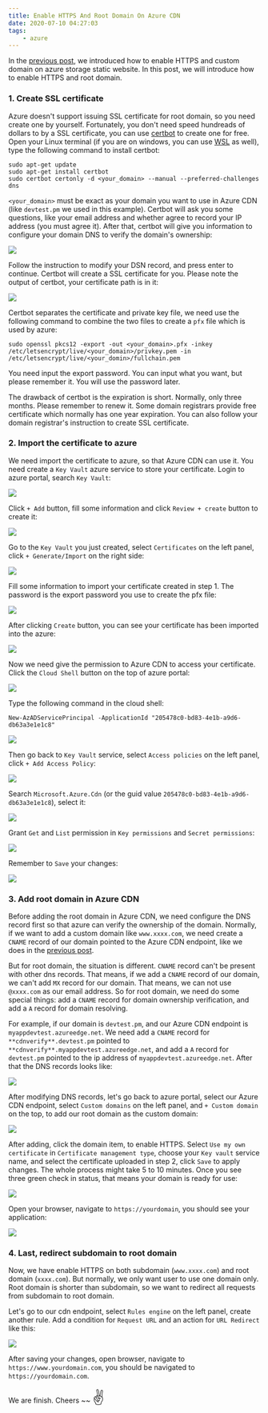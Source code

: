 ```yaml
---
title: Enable HTTPS And Root Domain On Azure CDN
date: 2020-07-10 04:27:03
tags:
    - azure
---
```


In the [previous post](/2020/07/09/enable-https-and-custom-domain-on-azure-storage-stateic-website/), we introduced how to enable
HTTPS and custom domain on azure storage static website. In this post, we will introduce how to enable HTTPS and root domain.

### 1. Create SSL certificate

Azure doesn't support issuing SSL certificate for root domain, so you need create one by yourself. Fortunately, you don't need speed
hundreads of dollars to by a SSL certificate, you can use [certbot](https://certbot.eff.org/) to create one for free. Open your Linux
terminal (if you are on windows, you can use [WSL](http://aka.ms/wsl) as well), type the following command to install certbot:


    sudo apt-get update
    sudo apt-get install certbot
    sudo certbot certonly -d <your_domain> --manual --preferred-challenges dns

`<your_domain>` must be exact as your domain you want to use in Azure CDN (like `devtest.pm` we used in this example). Certbot will ask
you some questions, like your email address and whether agree to record your IP address (you must agree it). After that, certbot will
give you information to configure your domain DNS to verify the domain's ownership:

![](/images/enable-https-and-root-domain-on-azure-cdn-1.png)

Follow the instruction to modify your DSN record, and press enter to continue. Certbot will create a SSL certificate for you. Please note
the output of certbot, your certificate path is in it:

![](/images/enable-https-and-root-domain-on-azure-cdn-2.png)

Certbot separates the certificate and private key file, we need use the following command to combine the two files to create a `pfx` file
which is used by azure:

    sudo openssl pkcs12 -export -out <your_domain>.pfx -inkey /etc/letsencrypt/live/<your_domain>/privkey.pem -in /etc/letsencrypt/live/<your_domin>/fullchain.pem

You need input the export password. You can input what you want, but please remember it. You will use the password later.

The drawback of certbot is the expiration is short. Normally, only three months. Please remember to renew it. Some domain registrars provide
free certificate which normally has one year expiration. You can also follow your domain registrar's instruction to create SSL certificate.

### 2. Import the certificate to azure

We need import the certificate to azure, so that Azure CDN can use it. You need create a `Key Vault` azure service to store your certificate.
Login to azure portal, search `Key Vault`:

![](/images/enable-https-and-root-domain-on-azure-cdn-3.png)

Click `+ Add` button, fill some information and click `Review + create` button to create it:

![](/images/enable-https-and-root-domain-on-azure-cdn-4.png)

Go to the `Key Vault` you just created, select `Certificates` on the left panel, click `+ Generate/Import` on the right side:

![](/images/enable-https-and-root-domain-on-azure-cdn-5.png)

Fill some information to import your certificate created in step 1. The password is the export password you use to create the pfx file:

![](/images/enable-https-and-root-domain-on-azure-cdn-6.png)

After clicking `Create` button, you can see your certificate has been imported into the azure:

![](/images/enable-https-and-root-domain-on-azure-cdn-7.png)

Now we need give the permission to Azure CDN to access your certificate. Click the `Cloud Shell` button on the top of azure portal:

![](/images/enable-https-and-root-domain-on-azure-cdn-8.png)

Type the following command in the cloud shell:

    New-AzADServicePrincipal -ApplicationId "205478c0-bd83-4e1b-a9d6-db63a3e1e1c8"

![](/images/enable-https-and-root-domain-on-azure-cdn-9.png)

Then go back to `Key Vault` service, select `Access policies` on the left panel, click `+ Add Access Policy`:

![](/images/enable-https-and-root-domain-on-azure-cdn-10.png)

Search `Microsoft.Azure.Cdn` (or the guid value `205478c0-bd83-4e1b-a9d6-db63a3e1e1c8`), select it:

![](/images/enable-https-and-root-domain-on-azure-cdn-11.png)

Grant `Get` and `List` permission in `Key permissions` and `Secret permissions`:

![](/images/enable-https-and-root-domain-on-azure-cdn-12.png)

Remember to `Save` your changes:

![](/images/enable-https-and-root-domain-on-azure-cdn-13.png)

### 3. Add root domain in Azure CDN

Before adding the root domain in Azure CDN, we need configure the DNS record first so that azure can verify the
ownership of the domain. Normally, if we want to add a custom domain like `www.xxxx.com`, we need create a `CNAME`
record of our domain pointed to the Azure CDN endpoint, like we does in the [previous post](/2020/07/09/enable-https-and-custom-domain-on-azure-storage-stateic-website/).

But for root domain, the situation is different. `CNAME` record can't be present with other dns records. That means,
if we add a `CNAME` record of our domain, we can't add `MX` record for our domain. That means, we can not use `@xxxx.com`
as our email address. So for root domain, we need do some special things: add a `CNAME` record for domain ownership verification,
and add a `A` record for domain resolving.

For example, if our domain is `devtest.pm`, and our Azure CDN endpoint is `myappdevtest.azureedge.net`. We need add
a `CNAME` record for `**cdnverify**.devtest.pm` pointed to `**cdnverify**.myappdevtest.azureedge.net`, and add a `A`
record for `devtest.pm` pointed to the ip address of `myappdevtest.azureedge.net`. After that the DNS records looks
like:

![](/images/enable-https-and-root-domain-on-azure-cdn-14.png)

After modifying DNS records, let's go back to azure portal, select our Azure CDN endpoint, select `Custom domains`
on the left panel, and `+ Custom domain` on the top, to add our root domain as the custom domain:

![](/images/enable-https-and-root-domain-on-azure-cdn-15.png)

After adding, click the domain item, to enable HTTPS. Select `Use my own certificate` in `Certificate management type`,
choose your `Key vault` service name, and select the certificate uploaded in step 2, click `Save` to apply changes.
The whole process might take 5 to 10 minutes. Once you see three green check in status, that means your domain is ready
for use:

![](/images/enable-https-and-root-domain-on-azure-cdn-16.png)

Open your browser, navigate to `https://yourdomain`, you should see your application:

![](/images/enable-https-and-root-domain-on-azure-cdn-17.png)

### 4. Last, redirect subdomain to root domain

Now, we have enable HTTPS on both subdomain (`www.xxxx.com`) and root domain (`xxxx.com`). But normally, we only want
user to use one domain only. Root domain is shorter than subdomain, so we want to redirect all requests from subdomain
to root domain.

Let's go to our cdn endpoint, select `Rules engine` on the left panel, create another rule. Add a condition for `Request URL`
and an action for `URL Redirect` like this:

![](/images/enable-https-and-root-domain-on-azure-cdn-18.png)

After saving your changes, open browser, navigate to `https://www.yourdomain.com`, you should be navigated to `https://yourdomain.com`.

We are finish. Cheers ~~ <span style='font-size:30px;'>&#9996;</span>
